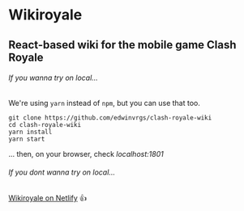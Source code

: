 # Wikiroyale

## React-based wiki for the mobile game Clash Royale

###### If you wanna try on local...

We're using `yarn` instead of `npm`, but you can use that too.

```
git clone https://github.com/edwinvrgs/clash-royale-wiki
cd clash-royale-wiki
yarn install
yarn start
```
... then, on your browser, check _localhost:1801_

###### If you dont wanna try on local...

[Wikiroyale on Netlify](http://wikiroyale.netlify.com/) :+1: 